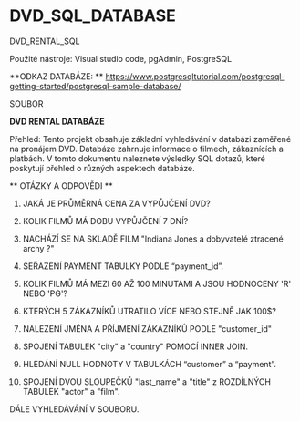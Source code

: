 # DVD_SQL_DATABASE
DVD_RENTAL_SQL

Použité nástroje: Visual studio code, pgAdmin, PostgreSQL 

**ODKAZ DATABÁZE: **
https://www.postgresqltutorial.com/postgresql-getting-started/postgresql-sample-database/ 

SOUBOR 

**DVD RENTAL DATABÁZE**

Přehled:
Tento projekt obsahuje základní vyhledávání v databázi zaměřené na pronájem DVD. Databáze zahrnuje informace o filmech, zákaznících a platbách. 
V tomto dokumentu naleznete výsledky SQL dotazů, které poskytují přehled o různých aspektech databáze. 

** OTÁZKY A ODPOVĚDI  **
1. JAKÁ JE PRŮMĚRNÁ CENA ZA VYPŮJČENÍ DVD? 

  

2. KOLIK FILMŮ MÁ DOBU VYPŮJČENÍ 7 DNÍ? 

 

3. NACHÁZÍ SE NA SKLADĚ FILM "Indiana Jones a dobyvatelé ztracené archy ?" 

 

4. SEŘAZENÍ PAYMENT TABULKY PODLE “payment_id”. 

 

5. KOLIK FILMŮ MÁ MEZI 60 AŽ 100 MINUTAMI A JSOU HODNOCENY 'R' NEBO 'PG'?
   

7. KTERÝCH 5 ZÁKAZNÍKŮ UTRATILO VÍCE NEBO STEJNĚ JAK 100$? 

 

 

8. NALEZENÍ JMÉNA A PŘÍJMENÍ ZÁKAZNÍKŮ PODLE "customer_id" 

 

 

9. SPOJENÍ TABULEK "city" a "country" POMOCÍ INNER JOIN. 

 

 

 

 

10. HLEDÁNÍ NULL HODNOTY V TABULKÁCH “customer” a “payment”. 

 

 

11. SPOJENÍ DVOU SLOUPEČKŮ "last_name" a "title" z ROZDÍLNÝCH TABULEK "actor" a "film". 

 

 


 

 

DÁLE VYHLEDÁVÁNÍ V SOUBORU.  
